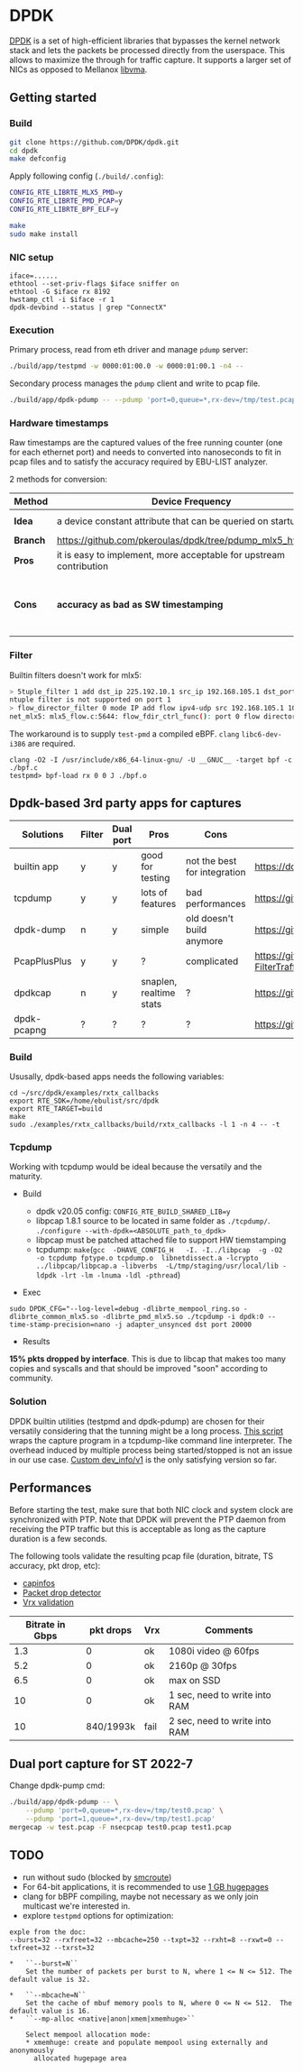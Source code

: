 # DPDK

[DPDK](https://doc.dpdk.org/guides/index.html) is a set of high-efficient libraries that bypasses the kernel network stack and lets the packets be processed directly from the userspace. This allows to maximize the through for traffic capture. It supports a larger set of NICs as opposed to Mellanox [libvma](https://github.com/Mellanox/libvma).

## Getting started

### Build

```sh
git clone https://github.com/DPDK/dpdk.git
cd dpdk
make defconfig
```

Apply following config (`./build/.config`):

```sh
CONFIG_RTE_LIBRTE_MLX5_PMD=y
CONFIG_RTE_LIBRTE_PMD_PCAP=y
CONFIG_RTE_LIBRTE_BPF_ELF=y
```

```sh
make
sudo make install
```

### NIC setup

```
iface=......
ethtool --set-priv-flags $iface sniffer on
ethtool -G $iface rx 8192
hwstamp_ctl -i $iface -r 1
dpdk-devbind --status | grep "ConnectX"
```

### Execution

Primary process, read from eth driver and manage `pdump` server:

```sh
./build/app/testpmd -w 0000:01:00.0 -w 0000:01:00.1 -n4 --
```

Secondary process manages the `pdump` client and write to pcap file.

```sh
./build/app/dpdk-pdump -- --pdump 'port=0,queue=*,rx-dev=/tmp/test.pcap'
```

### Hardware timestamps

Raw timestamps are the captured values of the free running counter (one for each ethernet port) and needs to converted into nanoseconds to fit in pcap files and to satisfy the accuracy required by EBU-LIST analyzer.

2 methods for conversion:

| **Method**    | Device Frequency                                | HW Clock Info                                         |
|---------------|-------------------------------------------------|-------------------------------------------------------|
| **Idea**      | a device constant attribute that can be queried on startup | Use the converter implemented by Mellanox libiverbs `infiniband/mlxdv5.h` |
| **Branch**    | https://github.com/pkeroulas/dpdk/tree/pdump_mlx5_hw_ts/v6 | https://github.com/pkeroulas/dpdk/tree/pdump_mlx5_hw_ts/clock_info/v1     |
| **Pros**      | it is easy to implement, more acceptable for upstream contribution | **it just works**, with same precision as libvma |
| **Cons**      | **accuracy as bad as SW timestamping** | clock info needs to be updated thanks to a timer + this **doesn't make a consensus in dpdk community**  `` S. Ovsiienko (Mellanox): "it requires recent version of rdma-core and libiverbs [...]  mlx5dv_get_clock_info() relies on timestamps of kernel queues, it might not work in DPDK non-isolated mode (DPDK takes all the traffic, kernel sees nothing)" `` |

### Filter

Builtin filters doesn't work for mlx5:

```sh
> 5tuple_filter 1 add dst_ip 225.192.10.1 src_ip 192.168.105.1 dst_port 20000 src_port 10000 protocol 17 mask 0x1F tcp_flags 0 priority 2 queue 2
ntuple filter is not supported on port 1
> flow_director_filter 0 mode IP add flow ipv4-udp src 192.168.105.1 10000 dst 225.192.10.1 20000 tos 0 ttl 255 vlan 1 flexbytes (0x88,0x48) fwd pf queue 1 fd_id 1
net_mlx5: mlx5_flow.c:5644: flow_fdir_ctrl_func(): port 0 flow director mode 0 not supported
```

The workaround is to supply `test-pmd` a compiled eBPF. `clang` `libc6-dev-i386` are required.

```
clang -O2 -I /usr/include/x86_64-linux-gnu/ -U __GNUC__ -target bpf -c ./bpf.c
testpmd> bpf-load rx 0 0 J ./bpf.o
```

## Dpdk-based 3rd party apps for captures

| Solutions   | Filter | Dual port | Pros   | Cons  | Source |
|-------------|--------|-----------|--------|-------|--------|
| builtin app | y | y | good for testing  | not the best for integration | https://doc.dpdk.org/guides/tools/pdump.html |
| tcpdump     | y | y | lots of features  | bad performances  |  https://github.com/the-tcpdump-group/libpcap |
| dpdk-dump   | n | y | simple | old doesn't build anymore | https://github.com/marty90/DPDK-Dump |
| PcapPlusPlus| y | y | ?      | complicated        | https://github.com/seladb/PcapPlusPlus/tree/master/Examples/DpdkExample-FilterTraffic |
| dpdkcap     | n | y | snaplen, realtime stats | ? | https://github.com/dpdkcap/dpdkcap.git |
| dpdk-pcapng | ? | ? | ? | ? | https://github.com/shemminger/dpdk-pcapng.git |

### Build

Ususally, dpdk-based apps needs the following variables:

```
cd ~/src/dpdk/examples/rxtx_callbacks
export RTE_SDK=/home/ebulist/src/dpdk
export RTE_TARGET=build
make
sudo ./examples/rxtx_callbacks/build/rxtx_callbacks -l 1 -n 4 -- -t
```

### Tcpdump

Working with tcpdump would be ideal because the versatily and the
maturity.

* Build

    - dpdk v20.05 config: `CONFIG_RTE_BUILD_SHARED_LIB=y`
    - libpcap 1.8.1 source to be located in same folder as `./tcpdump/`.  `./configure --with-dpdk=<ABSOLUTE_path_to_dpdk> `
    - libpcap must be patched attached file to support HW tiemstamping
    - tcpdump:  `make`(`gcc  -DHAVE_CONFIG_H   -I. -I../libpcap  -g -O2  -o tcpdump fptype.o tcpdump.o  libnetdissect.a -lcrypto ../libpcap/libpcap.a -libverbs  -L/tmp/staging/usr/local/lib -ldpdk -lrt -lm -lnuma -ldl -pthread`)

* Exec

```
sudo DPDK_CFG="--log-level=debug -dlibrte_mempool_ring.so -dlibrte_common_mlx5.so -dlibrte_pmd_mlx5.so ./tcpdump -i dpdk:0 --time-stamp-precision=nano -j adapter_unsynced dst port 20000
```

* Results

**15% pkts dropped by interface**. This is due to libcap that makes too many copies and syscalls and that should be improved "soon" according to community.

### Solution

DPDK builtin utilities (testpmd and dpdk-pdump) are chosen for their versatily considering that the tunning might be a long process.
[This script](https://github.com/pkeroulas/st2110-toolkit/blob/master/capture/dpdk/dpdk-capture.sh) wraps the capture program in a tcpdump-like command line interpreter. The overhead induced by multiple process being started/stopped is not an issue in our use case.
[Custom dev_info/v1](https://github.com/pkeroulas/dpdk/tree/pdump_mlx5_hw_ts/clock_info/v1) is the only satisfying version so far.

## Performances

Before starting the test, make sure that both NIC clock and system clock are synchronized with PTP. Note that DPDK will prevent the PTP daemon from receiving the PTP traffic but this is acceptable as long as the capture duration is a few seconds.

The following tools validate the resulting pcap file (duration, bitrate, TS accuracy, pkt drop, etc):

* [capinfos](https://www.wireshark.org/docs/man-pages/capinfos.html)
* [Packet drop detector](https://github.com/pkeroulas/st2110-toolkit/blob/master/misc/pkt_drop_detector.py)
* [Vrx validation](https://github.com/ebu/smpte2110-analyzer/blob/master/vrx_analysis.py)

| Bitrate in Gbps | pkt drops | Vrx | Comments |
|-----------------|------|-----|----------|
| 1.3 | 0 | ok | 1080i video @ 60fps     |
| 5.2 | 0 | ok | 2160p @ 30fps           |
| 6.5 | 0 | ok | max on SSD              |
| 10  | 0 | ok | 1 sec, need to write into RAM |
| 10  | 840/1993k | fail | 2 sec, need to write into RAM |

## Dual port capture for ST 2022-7

Change dpdk-pump cmd:

```sh
./build/app/dpdk-pdump -- \
    --pdump 'port=0,queue=*,rx-dev=/tmp/test0.pcap' \
    --pdump 'port=1,queue=*,rx-dev=/tmp/test1.pcap'
mergecap -w test.pcap -F nsecpcap test0.pcap test1.pcap
```

## TODO

* run without sudo (blocked by [smcroute](https://github.com/troglobit/smcroute/pull/112))
* For 64-bit applications, it is recommended to use [1 GB hugepages](https://doc.dpdk.org/guides/linux_gsg/sys_reqs.html#linux-gsg-hugepages)
* clang for bBPF compiling, maybe not necessary as we only join multicast we're interested in.
* explore `testpmd` options for optimization:
```
exple from the doc:
--burst=32 --rxfreet=32 --mbcache=250 --txpt=32 --rxht=8 --rxwt=0 --txfreet=32 --txrst=32

*   ``--burst=N``
    Set the number of packets per burst to N, where 1 <= N <= 512. The default value is 32.

*   ``--mbcache=N``
    Set the cache of mbuf memory pools to N, where 0 <= N <= 512.  The default value is 16.
*   ``--mp-alloc <native|anon|xmem|xmemhuge>``

    Select mempool allocation mode:
    * xmemhuge: create and populate mempool using externally and anonymously
      allocated hugepage area

```
